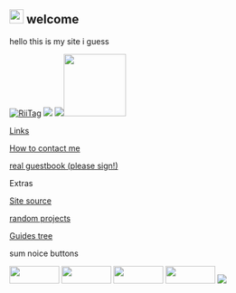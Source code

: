<a href="https://idkwhereisthisname.github.io"><img src="https://idkwhereisthisname.github.io/assets/homebutton.gif" width="25" height="25"></a> welcome
---
             
hello this is my site i guess


<a href="https://tag.rc24.xyz/user/876190978065719326"><img src="https://tag.rc24.xyz/876190978065719326/tag.png" alt="RiiTag" /></a> <a href='http://internetometer.com/give/50032'><img src='http://internetometer.com/imagesmall/50032.png'/></a> <a href='http://internetometer.com/give/50032'><img src='http://internetometer.com/image/50032.png'/></a><img src="https://idkwhereisthisname.github.io/assets/wiiuspin.gif" width=110 height=110>

[Links](https://idkwhereisthisname.github.io/links)

[How to contact me](https://idkwhereisthisname.github.io/contact)

[real guestbook (please sign!)](https://forms.gle/FugYhrrn6dSN3qWU9)

Extras

[Site source](https://github.com/idkwhereisthisname/idkwhereisthisname.github.io)

[random projects](https://idkwhereisthisname.github.io/dwnlds-dir/)

[Guides tree](https://idkwhereisthisname.github.io/guides/)

sum noice buttons

<a href="https://discord.gg/c9zpWSUxGG"><img src="https://donut.eu.org/img/88x31/wii_super_cool.png" width="88" height="31"></a> <a href="https://tag.rc24.xyz/"><img src="https://donut.eu.org/img/88x31/riitag.png" width="88" height="31"></a> <a href="https://wiimmfi.de"><img src="https://donut.eu.org/img/88x31/wiimmfi.png" width="88" height="31"></a> <a href="https://donut.eu.org/"><img src="https://donut.eu.org/img/88x31/emsite.png" width="88" height="31"></a> <a href="https://www.youtube.com/watch?v=xvFZjo5PgG0"><img src="https://anlucas.neocities.org/clickhere_red.gif"></a>
